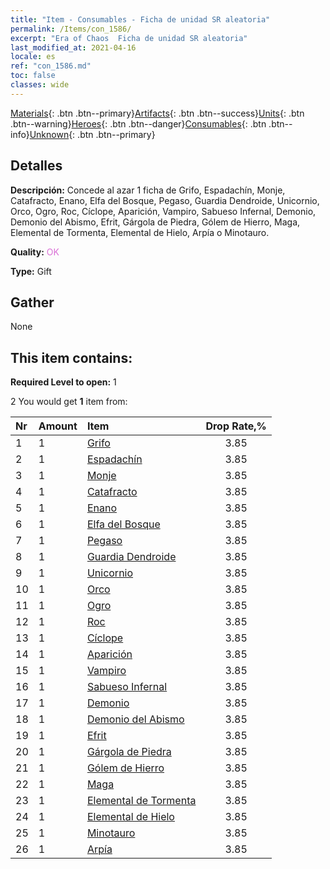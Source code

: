 ```yaml
---
title: "Item - Consumables - Ficha de unidad SR aleatoria"
permalink: /Items/con_1586/
excerpt: "Era of Chaos  Ficha de unidad SR aleatoria"
last_modified_at: 2021-04-16
locale: es
ref: "con_1586.md"
toc: false
classes: wide
---
```

 [Materials](/es/Items/){: .btn .btn--primary}[Artifacts](/es/Items/Artifacts/){: .btn .btn--success}[Units](/es/Items/Units/){: .btn .btn--warning}[Heroes](/es/Items/Heroes/){: .btn .btn--danger}[Consumables](/es/Items/Consumables/){: .btn .btn--info}[Unknown](/es/Items/Unknown/){: .btn .btn--primary}

## Detalles
 **Descripción:** Concede al azar 1 ficha de Grifo, Espadachín, Monje, Catafracto, Enano, Elfa del Bosque, Pegaso, Guardia Dendroide, Unicornio, Orco, Ogro, Roc, Cíclope, Aparición, Vampiro, Sabueso Infernal, Demonio, Demonio del Abismo, Efrit, Gárgola de Piedra, Gólem de Hierro, Maga, Elemental de Tormenta, Elemental de Hielo, Arpía o Minotauro.

 **Quality:** <span style="color: #DA70D6">OK</span>

 **Type:** Gift

## Gather

  None

## This item contains:

 **Required Level to open:** 1

 2 You would get **1** item  from:

  | Nr | Amount |     Item    | Drop Rate,% |
  |:---|:-------|:------------|:---------:|
  | 1 | 1 | [Grifo](/es/Items/unt_192/) | 3.85 | 
  | 2 | 1 | [Espadachín](/es/Items/unt_193/) | 3.85 | 
  | 3 | 1 | [Monje](/es/Items/unt_194/) | 3.85 | 
  | 4 | 1 | [Catafracto](/es/Items/unt_195/) | 3.85 | 
  | 5 | 1 | [Enano](/es/Items/unt_200/) | 3.85 | 
  | 6 | 1 | [Elfa del Bosque](/es/Items/unt_201/) | 3.85 | 
  | 7 | 1 | [Pegaso](/es/Items/unt_202/) | 3.85 | 
  | 8 | 1 | [Guardia Dendroide](/es/Items/unt_203/) | 3.85 | 
  | 9 | 1 | [Unicornio](/es/Items/unt_204/) | 3.85 | 
  | 10 | 1 | [Orco](/es/Items/unt_219/) | 3.85 | 
  | 11 | 1 | [Ogro](/es/Items/unt_220/) | 3.85 | 
  | 12 | 1 | [Roc](/es/Items/unt_221/) | 3.85 | 
  | 13 | 1 | [Cíclope](/es/Items/unt_222/) | 3.85 | 
  | 14 | 1 | [Aparición](/es/Items/unt_210/) | 3.85 | 
  | 15 | 1 | [Vampiro](/es/Items/unt_211/) | 3.85 | 
  | 16 | 1 | [Sabueso Infernal](/es/Items/unt_228/) | 3.85 | 
  | 17 | 1 | [Demonio](/es/Items/unt_229/) | 3.85 | 
  | 18 | 1 | [Demonio del Abismo](/es/Items/unt_230/) | 3.85 | 
  | 19 | 1 | [Efrit](/es/Items/unt_231/) | 3.85 | 
  | 20 | 1 | [Gárgola de Piedra](/es/Items/unt_236/) | 3.85 | 
  | 21 | 1 | [Gólem de Hierro](/es/Items/unt_237/) | 3.85 | 
  | 22 | 1 | [Maga](/es/Items/unt_238/) | 3.85 | 
  | 23 | 1 | [Elemental de Tormenta](/es/Items/unt_263/) | 3.85 | 
  | 24 | 1 | [Elemental de Hielo](/es/Items/unt_264/) | 3.85 | 
  | 25 | 1 | [Minotauro](/es/Items/unt_248/) | 3.85 | 
  | 26 | 1 | [Arpía](/es/Items/unt_245/) | 3.85 | 
